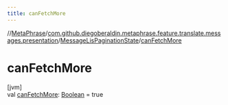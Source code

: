 ```yaml
---
title: canFetchMore
---
```

//[MetaPhrase](../../../index.html)/[com.github.diegoberaldin.metaphrase.feature.translate.messages.presentation](../index.html)/[MessageLisPaginationState](index.html)/[canFetchMore](can-fetch-more.html)



# canFetchMore



[jvm]\
val [canFetchMore](can-fetch-more.html): [Boolean](https://kotlinlang.org/api/latest/jvm/stdlib/kotlin/-boolean/index.html) = true




